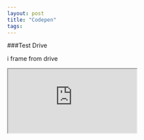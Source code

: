 ```yaml
---
layout: post
title: "Codepen"
tags:
---
```


###Test Drive 

i frame from drive

<iframe src='https://docs.google.com/document/d/1CtXc4bjJKaksBPMnNKH94EpZ4uSMgCt-vGzhUBPEiUA/pub?embedded=true'>
</iframe>
